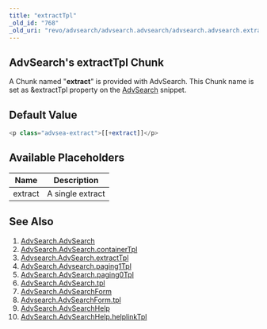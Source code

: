 ```yaml
---
title: "extractTpl"
_old_id: "768"
_old_uri: "revo/advsearch/advsearch.advsearch/advsearch.advsearch.extracttpl"
---
```


## AdvSearch's extractTpl Chunk

A Chunk named "**extract**" is provided with AdvSearch. This Chunk name is set as &extractTpl property on the [AdvSearch](/extras/revo/advsearch/advsearch.advsearch "AdvSearch.AdvSearch") snippet.

## Default Value

``` php 
<p class="advsea-extract">[[+extract]]</p>
```

## Available Placeholders

| Name | Description |
|------|-------------|
| extract | A single extract |

## See Also

1. [AdvSearch.AdvSearch](/extras/revo/advsearch/advsearch.advsearch)
  1. [AdvSearch.AdvSearch.containerTpl](/extras/revo/advsearch/advsearch.advsearch/advsearch.advsearch.containertpl)
  2. [Advsearch.AdvSearch.extractTpl](/extras/revo/advsearch/advsearch.advsearch/advsearch.advsearch.extracttpl)
  3. [AdvSearch.Advsearch.paging1Tpl](/extras/revo/advsearch/advsearch.advsearch/advsearch.advsearch.paging1tpl)
  4. [AdvSearch.AdvSearch.paging0Tpl](/extras/revo/advsearch/advsearch.advsearch/advsearch.advsearch.paging0tpl)
  5. [AdvSearch.AdvSearch.tpl](/extras/revo/advsearch/advsearch.advsearch/advsearch.advsearch.tpl)
2. [AdvSearch.AdvSearchForm](/extras/revo/advsearch/advsearch.advsearchform)
  1. [Advsearch.AdvSearchForm.tpl](/extras/revo/advsearch/advsearch.advsearchform/advsearch.advsearchform.tpl)
3. [AdvSearch.AdvSearchHelp](/extras/revo/advsearch/advsearch.advsearchhelp)
  1. [AdvSearch.AdvSearchHelp.helplinkTpl](/extras/revo/advsearch/advsearch.advsearchhelp/advsearch.advsearchhelp.helplinktpl)
